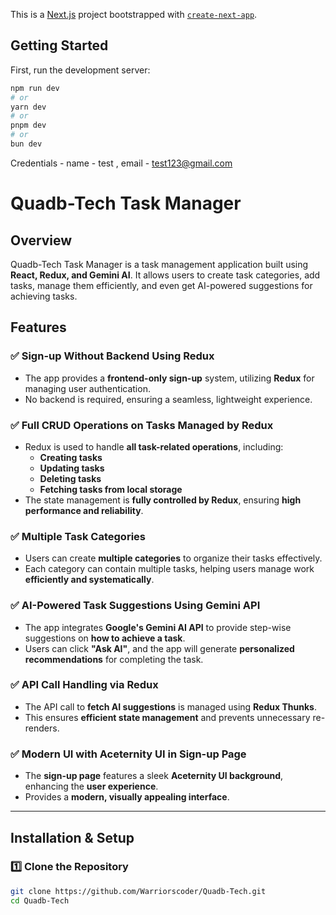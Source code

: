 This is a [Next.js](https://nextjs.org) project bootstrapped with [`create-next-app`](https://nextjs.org/docs/app/api-reference/cli/create-next-app).

## Getting Started

First, run the development server:

```bash
npm run dev
# or
yarn dev
# or
pnpm dev
# or
bun dev
```
Credentials - 
name - test ,
email - test123@gmail.com

# Quadb-Tech Task Manager

## Overview
Quadb-Tech Task Manager is a task management application built using **React, Redux, and Gemini AI**. It allows users to create task categories, add tasks, manage them efficiently, and even get AI-powered suggestions for achieving tasks.

## Features

### ✅ Sign-up Without Backend Using Redux
- The app provides a **frontend-only sign-up** system, utilizing **Redux** for managing user authentication.
- No backend is required, ensuring a seamless, lightweight experience.

### ✅ Full CRUD Operations on Tasks Managed by Redux
- Redux is used to handle **all task-related operations**, including:
  - **Creating tasks**
  - **Updating tasks**
  - **Deleting tasks**
  - **Fetching tasks from local storage**
- The state management is **fully controlled by Redux**, ensuring **high performance and reliability**.

### ✅ Multiple Task Categories
- Users can create **multiple categories** to organize their tasks effectively.
- Each category can contain multiple tasks, helping users manage work **efficiently and systematically**.

### ✅ AI-Powered Task Suggestions Using Gemini API
- The app integrates **Google's Gemini AI API** to provide step-wise suggestions on **how to achieve a task**.
- Users can click **"Ask AI"**, and the app will generate **personalized recommendations** for completing the task.

### ✅ API Call Handling via Redux
- The API call to **fetch AI suggestions** is managed using **Redux Thunks**.
- This ensures **efficient state management** and prevents unnecessary re-renders.

### ✅ Modern UI with Aceternity UI in Sign-up Page
- The **sign-up page** features a sleek **Aceternity UI background**, enhancing the **user experience**.
- Provides a **modern, visually appealing interface**.

---

## Installation & Setup

### 1️⃣ Clone the Repository
```sh
git clone https://github.com/Warriorscoder/Quadb-Tech.git
cd Quadb-Tech



